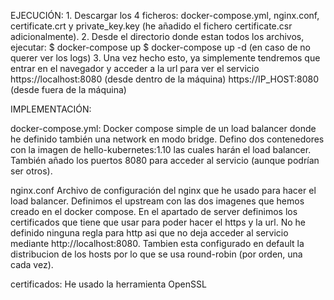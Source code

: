 
EJECUCIÓN:
    1. Descargar los 4 ficheros: docker-compose.yml, nginx.conf, certificate.crt y private_key.key (he añadido el fichero certificate.csr adicionalmente).
    2. Desde el directorio donde estan todos los archivos, ejecutar:
        $ docker-compose up
        $ docker-compose up -d (en caso de no querer ver los logs)
    3. Una vez hecho esto, ya simplemente tendremos que entrar en el navegador y acceder a la url para ver el servicio
        https://localhost:8080 (desde dentro de la máquina)
        https://IP_HOST:8080 (desde fuera de la máquina)

IMPLEMENTACIÓN:

docker-compose.yml:
    Docker compose simple de un load balancer donde he definido también una network en modo bridge. Defino dos contenedores con la imagen de hello-kubernetes:1.10 las cuales harán el load balancer. También añado los puertos 8080 para acceder al servicio (aunque podrían ser otros).

nginx.conf
    Archivo de configuración del nginx que he usado para hacer el load balancer. Definimos el upstream con las dos imagenes que hemos creado en el docker compose. En el apartado de server definimos los certificados que tiene que usar para poder hacer el https y la url. 
    No he definido ninguna regla para http asi que no deja acceder al servicio mediante http://localhost:8080. Tambien esta configurado en default la distribucion de los hosts por lo que se usa round-robin (por orden, una cada vez).

certificados:
    He usado la herramienta OpenSSL

